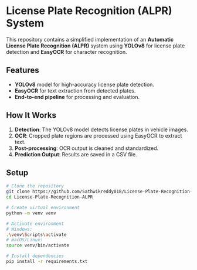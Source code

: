 # **License Plate Recognition (ALPR) System**

This repository contains a simplified implementation of an **Automatic License Plate Recognition (ALPR)** system using **YOLOv8** for license plate detection and **EasyOCR** for character recognition.

## **Features**

- **YOLOv8** model for high-accuracy license plate detection.
- **EasyOCR** for text extraction from detected plates.
- **End-to-end pipeline** for processing and evaluation.

## **How It Works**

1. **Detection**: The YOLOv8 model detects license plates in vehicle images.  
2. **OCR**: Cropped plate regions are processed using EasyOCR to extract text.  
3. **Post-processing**: OCR output is cleaned and standardized.  
4. **Prediction Output**: Results are saved in a CSV file.

## **Setup**

```bash
# Clone the repository
git clone https://github.com/Sathwikreddy018/License-Plate-Recognition-ALPR.git
cd License-Plate-Recognition-ALPR

# Create virtual environment
python -m venv venv

# Activate environment
# Windows:
.\venv\Scripts\activate
# macOS/Linux:
source venv/bin/activate

# Install dependencies
pip install -r requirements.txt
